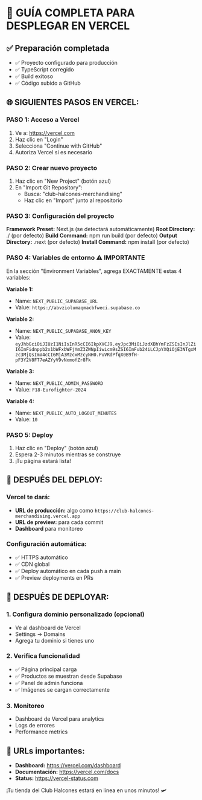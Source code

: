 # 🚀 GUÍA COMPLETA PARA DESPLEGAR EN VERCEL

## ✅ Preparación completada
- ✅ Proyecto configurado para producción
- ✅ TypeScript corregido
- ✅ Build exitoso
- ✅ Código subido a GitHub

## 🌐 SIGUIENTES PASOS EN VERCEL:

### PASO 1: Acceso a Vercel
1. Ve a: https://vercel.com
2. Haz clic en "Login"
3. Selecciona "Continue with GitHub"
4. Autoriza Vercel si es necesario

### PASO 2: Crear nuevo proyecto
1. Haz clic en "New Project" (botón azul)
2. En "Import Git Repository":
   - Busca: "club-halcones-merchandising"
   - Haz clic en "Import" junto al repositorio

### PASO 3: Configuración del proyecto
**Framework Preset:** Next.js (se detectará automáticamente)
**Root Directory:** ./ (por defecto)
**Build Command:** npm run build (por defecto)
**Output Directory:** .next (por defecto)
**Install Command:** npm install (por defecto)

### PASO 4: Variables de entorno ⚠️ IMPORTANTE
En la sección "Environment Variables", agrega EXACTAMENTE estas 4 variables:

**Variable 1:**
- Name: `NEXT_PUBLIC_SUPABASE_URL`
- Value: `https://abvziolumaqmacbfweci.supabase.co`

**Variable 2:**
- Name: `NEXT_PUBLIC_SUPABASE_ANON_KEY`
- Value: `eyJhbGciOiJIUzI1NiIsInR5cCI6IkpXVCJ9.eyJpc3MiOiJzdXBhYmFzZSIsInJlZiI6ImFidnppb2x1bWFxbWFjYmZ3ZWNpIiwicm9sZSI6ImFub24iLCJpYXQiOjE3NTgxMzc3MjQsImV4cCI6MjA3MzcxMzcyNH0.PuVRdPfqX0B9fH-pF3Y2V8FT7eAZYyV9vNxmofZr8Fk`

**Variable 3:**
- Name: `NEXT_PUBLIC_ADMIN_PASSWORD`
- Value: `F18-Eurofighter-2024`

**Variable 4:**
- Name: `NEXT_PUBLIC_AUTO_LOGOUT_MINUTES`
- Value: `10`

### PASO 5: Deploy
1. Haz clic en "Deploy" (botón azul)
2. Espera 2-3 minutos mientras se construye
3. ¡Tu página estará lista!

## 🎉 DESPUÉS DEL DEPLOY:

### Vercel te dará:
- **URL de producción:** algo como `https://club-halcones-merchandising.vercel.app`
- **URL de preview:** para cada commit
- **Dashboard** para monitoreo

### Configuración automática:
- ✅ HTTPS automático
- ✅ CDN global
- ✅ Deploy automático en cada push a main
- ✅ Preview deployments en PRs

## 🔧 DESPUÉS DE DEPLOYAR:

### 1. Configura dominio personalizado (opcional)
- Ve al dashboard de Vercel
- Settings → Domains
- Agrega tu dominio si tienes uno

### 2. Verifica funcionalidad
- ✅ Página principal carga
- ✅ Productos se muestran desde Supabase
- ✅ Panel de admin funciona
- ✅ Imágenes se cargan correctamente

### 3. Monitoreo
- Dashboard de Vercel para analytics
- Logs de errores
- Performance metrics

## 📱 URLs importantes:
- **Dashboard:** https://vercel.com/dashboard
- **Documentación:** https://vercel.com/docs
- **Status:** https://vercel-status.com

¡Tu tienda del Club Halcones estará en línea en unos minutos! 🛩️